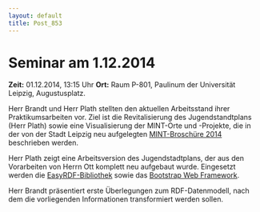 ```yaml
---
layout: default
title: Post_853
---
```



# Seminar am 1.12.2014

<strong>Zeit:</strong> 01.12.2014, 13:15 Uhr
<strong>Ort:</strong> Raum P-801, Paulinum der Universität Leipzig, Augustusplatz.

Herr Brandt und Herr Plath stellten den aktuellen Arbeitsstand ihrer Praktikumsarbeiten vor. Ziel ist die Revitalisierung des Jugendstandtplans (Herr Plath) sowie eine Visualisierung der MINT-Orte und -Projekte, die in der von der Stadt Leipzig neu aufgelegten <a href="http://www.leipzig.de/wirtschaft-und-wissenschaft/arbeiten-in-leipzig/berufs-und-studienorientierung/informations-und-arbeitsmaterialien/?eID=dam_frontend_push&amp;docID=35480">MINT-Broschüre 2014</a> beschrieben werden.

Herr Plath zeigt eine Arbeitsversion des Jugendstadtplans, der aus den Vorarbeiten von Herrn Ott komplett neu aufgebaut wurde. Eingesetzt werden die <a href="http://www.easyrdf.org/">EasyRDF-Bibliothek</a> sowie das <a href="http://getbootstrap.com/">Bootstrap Web Framework</a>.

Herr Brandt präsentiert erste Überlegungen zum RDF-Datenmodell, nach dem die vorliegenden Informationen transformiert werden sollen.

